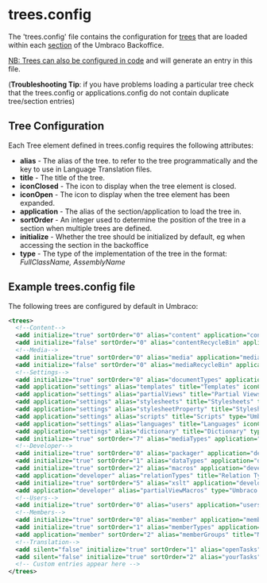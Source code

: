 # trees.config

The 'trees.config' file contains the configuration for [trees](../../../Extending/Section-Trees/trees.md) that are loaded within each [section](../../../Extending/Section-Trees/sections.md) of the Umbraco Backoffice.

[NB: Trees can also be configured in code](../../../Extending/Section-Trees/trees-v7#creating-trees) and will generate an entry in this file.

(**Troubleshooting Tip**: if you have problems loading a particular tree check that the trees.config or applications.config do not contain duplicate tree/section entries)

## Tree Configuration

Each Tree element defined in trees.config requires the following attributes:

* **alias** - The alias of the tree. to refer to the tree programmatically and the key to use in Language Translation files.
* **title** - The title of the tree.
* **iconClosed** - The icon to display when the tree element is closed.
* **iconOpen** - The icon to display when the tree element has been expanded.
* **application** - The alias of the section/application to load the tree in.
* **sortOrder** - An integer used to determine the position of the tree in a section when multiple trees are defined. 
* **initialize** - Whether the tree should be initialized by default, eg when accessing the section in the backoffice
* **type** - The type of the implementation of the tree in the format: *FullClassName, AssemblyName*


## Example trees.config file

The following trees are configured by default in Umbraco:

```xml
<trees>
  <!--Content-->
  <add initialize="true" sortOrder="0" alias="content" application="content" title="Content" iconClosed="icon-folder" iconOpen="icon-folder" type="Umbraco.Web.Trees.ContentTreeController, umbraco" />
  <add initialize="false" sortOrder="0" alias="contentRecycleBin" application="content" title="Recycle Bin" iconClosed="icon-folder" iconOpen="icon-folder" type="umbraco.cms.presentation.Trees.ContentRecycleBin, umbraco" />
  <!--Media-->
  <add initialize="true" sortOrder="0" alias="media" application="media" title="Media" iconClosed="icon-folder" iconOpen="icon-folder" type="Umbraco.Web.Trees.MediaTreeController, umbraco" />
  <add initialize="false" sortOrder="0" alias="mediaRecycleBin" application="media" title="Recycle Bin" iconClosed="icon-folder" iconOpen="icon-folder" type="umbraco.cms.presentation.Trees.MediaRecycleBin, umbraco" />
  <!--Settings-->
  <add initialize="true" sortOrder="0" alias="documentTypes" application="settings" title="Document Types" iconClosed="icon-folder" iconOpen="icon-folder-open" type="Umbraco.Web.Trees.ContentTypeTreeController, umbraco" />
  <add application="settings" alias="templates" title="Templates" iconClosed="icon-folder" iconOpen="icon-folder-open" type="Umbraco.Web.Trees.TemplatesTreeController, umbraco" initialize="true" sortOrder="1" />
  <add application="settings" alias="partialViews" title="Partial Views" silent="false" initialize="true" iconClosed="icon-folder" iconOpen="icon-folder" type="Umbraco.Web.Trees.PartialViewsTreeController, umbraco" sortOrder="2" />
  <add application="settings" alias="stylesheets" title="Stylesheets" type="umbraco.loadStylesheets, umbraco" iconClosed="icon-folder" iconOpen="icon-folder" sortOrder="3" />
  <add application="settings" alias="stylesheetProperty" title="Stylesheet Property" type="umbraco.loadStylesheetProperty, umbraco" iconClosed="" iconOpen="" initialize="false" sortOrder="0" />
  <add application="settings" alias="scripts" title="Scripts" type="Umbraco.Web.Trees.ScriptTreeController, umbraco" iconClosed="icon-folder" iconOpen="icon-folder" sortOrder="4" />
  <add application="settings" alias="languages" title="Languages" iconClosed="icon-folder" iconOpen="icon-folder-open" type="Umbraco.Web.Trees.LanguageTreeController, umbraco" sortOrder="5" />
  <add application="settings" alias="dictionary" title="Dictionary" type="umbraco.loadDictionary, umbraco" iconClosed="icon-folder" iconOpen="icon-folder" sortOrder="6" />
  <add initialize="true" sortOrder="7" alias="mediaTypes" application="settings" title="Media Types" iconClosed="icon-folder" iconOpen="icon-folder-open" type="Umbraco.Web.Trees.MediaTypeTreeController, umbraco" />
  <!--Developer-->
  <add initialize="true" sortOrder="0" alias="packager" application="developer" iconClosed="icon-folder" iconOpen="icon-folder-open" type="Umbraco.Web.Trees.PackagesTreeController, umbraco" />
  <add initialize="true" sortOrder="1" alias="dataTypes" application="developer" title="Data Types" iconClosed="icon-folder" iconOpen="icon-folder" type="Umbraco.Web.Trees.DataTypeTreeController, umbraco" />
  <add initialize="true" sortOrder="2" alias="macros" application="developer" iconClosed="icon-folder" iconOpen="icon-folder-open" type="Umbraco.Web.Trees.MacroTreeController, umbraco" />
  <add application="developer" alias="relationTypes" title="Relation Types" type="umbraco.loadRelationTypes, umbraco" iconClosed="icon-folder" iconOpen="icon-folder" sortOrder="4" />
  <add initialize="true" sortOrder="5" alias="xslt" application="developer" iconClosed="icon-folder" iconOpen="icon-folder-open" type="Umbraco.Web.Trees.XsltTreeController, umbraco" />
  <add application="developer" alias="partialViewMacros" type="Umbraco.Web.Trees.PartialViewMacrosTreeController, umbraco" silent="false" initialize="true" sortOrder="6" title="Partial View Macro Files" iconClosed="icon-folder" iconOpen="icon-folder" />
  <!--Users-->
  <add initialize="true" sortOrder="0" alias="users" application="users" iconClosed="icon-folder" iconOpen="icon-folder-open" type="Umbraco.Web.Trees.UserTreeController, umbraco" />
  <!--Members-->
  <add initialize="true" sortOrder="0" alias="member" application="member" title="Members" iconClosed="icon-folder" iconOpen="icon-folder-open" type="Umbraco.Web.Trees.MemberTreeController, umbraco" />
  <add initialize="true" sortOrder="1" alias="memberTypes" application="member" title="Member Types" iconClosed="icon-folder" iconOpen="icon-folder-open" type="Umbraco.Web.Trees.MemberTypeTreeController, umbraco" />
  <add application="member" sortOrder="2" alias="memberGroups" title="Member Groups" type="umbraco.loadMemberGroups, umbraco" iconClosed="icon-folder" iconOpen="icon-folder" />
  <!--Translation-->
  <add silent="false" initialize="true" sortOrder="1" alias="openTasks" application="translation" title="Tasks assigned to you" iconClosed="icon-folder" iconOpen="icon-folder" type="umbraco.loadOpenTasks, umbraco" />
  <add silent="false" initialize="true" sortOrder="2" alias="yourTasks" application="translation" title="Tasks created by you" iconClosed="icon-folder" iconOpen="icon-folder" type="umbraco.loadYourTasks, umbraco" />
  <!-- Custom entries appear here -->
</trees>
```
